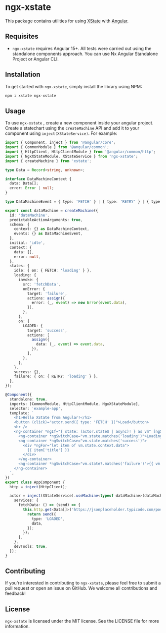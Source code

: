 # ngx-xstate

This package contains utilities for using [XState](https://github.com/statelyai/xstate) with [Angular](https://github.com/angular/angular/).

## Requisites

- `ngx-xstate` requires Angular 15+. All tests were carried out using the standalone components approach. You can use Nx Angular Standalone Project or Angular CLI.

## Installation

To get started with `ngx-xstate`, simply install the library using NPM:

```bash
npm i xstate ngx-xstate
```

## Usage

To use `ngx-xstate` , create a new component inside your angular project. Create a statechart using the `createMachine` API and add it to your component using `inject(XStateService)`. For example:

```ts
import { Component, inject } from '@angular/core';
import { CommonModule } from '@angular/common';
import { HttpClient, HttpClientModule } from '@angular/common/http';
import { NgxXStateModule, XStateService } from 'ngx-xstate';
import { createMachine } from 'xstate';

type Data = Record<string, unknown>;

interface DataMachineContext {
  data: Data[];
  error: Error | null;
}

type DataMachineEvent = { type: 'FETCH' } | { type: 'RETRY' } | { type: 'LOADED'; data: Data[] } | { type: 'ERROR'; message: string };

export const dataMachine = createMachine({
  id: 'dataMachine',
  predictableActionArguments: true,
  schema: {
    context: {} as DataMachineContext,
    events: {} as DataMachineEvent,
  },
  initial: 'idle',
  context: {
    data: [],
    error: null,
  },
  states: {
    idle: { on: { FETCH: 'loading' } },
    loading: {
      invoke: {
        src: 'fetchData',
        onError: {
          target: 'failure',
          actions: assign({
            error: (_, event) => new Error(event.data),
          }),
        },
      },
      on: {
        LOADED: {
          target: 'success',
          actions: [
            assign({
              data: (_, event) => event.data,
            }),
          ],
        },
      },
    },
    success: {},
    failure: { on: { RETRY: 'loading' } },
  },
});

@Component({
  standalone: true,
  imports: [CommonModule, HttpClientModule, NgxXStateModule],
  selector: 'example-app',
  template: `
    <h1>Hello XState from Angular!</h1>
    <button (click)="actor.send({ type: 'FETCH' })">Load</button>
    <hr />
    <ng-container *ngIf="{ state: (actor.state$ | async)! } as vm" [ngSwitch]="true">
      <ng-container *ngSwitchCase="vm.state.matches('loading')">Loading...</ng-container>
      <ng-container *ngSwitchCase="vm.state.matches('success')">
        <div *ngFor="let item of vm.state.context.data">
          {{ item['title'] }}
        </div>
      </ng-container>
      <ng-container *ngSwitchCase="vm.state?.matches('failure')">{{ vm.state.context.error?.message }}</ng-container>
    </ng-container>
  `,
})
export class AppComponent {
  http = inject(HttpClient);

  actor = inject(XStateService).useMachine<typeof dataMachine>(dataMachine, {
    services: {
      fetchData: () => (send) => {
        this.http.get<Data[]>('https://jsonplaceholder.typicode.com/posts').subscribe((data) => {
          return send({
            type: 'LOADED',
            data,
          });
        });
      },
    },
    devTools: true,
  });
}
```

## Contributing

If you're interested in contributing to `ngx-xstate`, please feel free to submit a pull request or open an issue on GitHub. We welcome all contributions and feedback!

## License

`ngx-xstate` is licensed under the MIT license. See the LICENSE file for more information.
